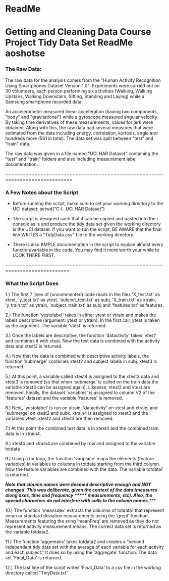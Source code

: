 # ReadMe

Getting and Cleaning Data
Course Project
Tidy Data Set ReadMe
aoshotse
============================================================================

### The Raw Data:

The raw data for the analysis comes from the "Human Activity Recognition 
Using Smartphones Dataset Version 1.0". Experiments were carried out on 
30 volunteers, each person performing six activities (Walking, 
Walking Upstairs, Walking Downstairs, Sitting, Standing and Laying) while a 
Samsung smartphone recorded data.

An accelerometer measured linear acceleration (having two components, "body"
and "gravitational") while a gyroscope measured angular velocity. By taking
time derivatives of these measurements, values for jerk were obtained. Along
with this, the raw data had several measures that were estimated from the 
data including energy, correlation, kurtosis, angle and hundreds more 
(561 in total). The data set was split between "test" and "train" data.

The raw data was given in a file named "UCI HAR Dataset" containing the
"test" and "train" folders and also including measurement label
documentation. 


=============================================================================

### A Few Notes about the Script

* Before running the script, make sure to set your working directory to 
the UCI dataset: setwd("C:/...UCI HAR Dataset")

* The script is designed such that it can be copied and pasted into the
r console as is and produce the tidy data set given the working directory
is the UCI dataset. If you want to run the script, BE AWARE that the final
line WRITES a "TidyData.csv" file to the working directory.

* There is also AMPLE documentation in the script to 
explain almost every function/variable in the code. You may find it more
worth your while to LOOK THERE FIRST.


============================================================================


### What the Script Does 

1.) The first 7 lines of (uncommented) code reads in the files 'X_test.txt' 
as xtest, 'y_test.txt' as ytest, 'subject_test.txt' as subj, 
'X_train.txt' as xtrain, 'y_train.txt' as ytrain, 'subject_train.txt' 
as subj and 'features.txt' as features.

2.) The function 'yestolabel' takes in either ytest or ytrain and makes the 
labels descriptive (argument: ytest or ytrain). In the first call, ytest
is taken as the argument. The variable 'vtest' is returned.

3.) Once the labels are descriptive, the function 'datactivity' takes 
'vtest' and combines it with xtest. Now the test data is 
combined with the activity data and xtest2 is returned.

4.) Now that the data is combined with descriptive activity labels, the 
function 'submerge' combines xtest2 and subject labels in subj. 
xtest3 is returned.

5.) At this point, a variable called xtest4 is assigned to the xtest3
data and xtest3 is removed (so that when 'submerge' is called on the train
data the variable  xtest3 can be assigned again). Likewise, xtest2 and
vtest are removed. Finally, the dataset 'variables' is assigned to column
V2 of the 'features' dataset and the variable 'features' is removed.

6.) Next, 'yestolabel' is run on ytrain, 'datactivity' on vtest and xtrain,
and 'submerge' on xtest2 and subk. xtrain4 is assigned to xtest3 and the
variables vtest, xtest2 and xtest3 are then removed.

7.) At this point the combined test data is in xtest4 and the combined train
data is in xtrain4.

8.) xtest4 and xtrain4 are combined by row and assigned to the variable
totdata

9.) Using a for loop, the function 'variplace' maps the elements (feature
variables) in variables to columns in totdata starting from the third 
column. Now the feature variables are combined with the data.
The variable totdata1 is returned.

*****Note that cloumn names were deemed descriptive enough*****
*****and NOT changed. This was deliberate, given the context***
*****of the data (measures along axes, time and frequency *****
*****measurements, etc). Also, the special characters do not***
*****interfere with calls to the column names.*****************

10.) The function 'meansdex' extracts the columns of totdata1 that represent 
mean or standard deviation measurements using the 'grepl' function.
Measurements featuring the sring 'meanFreq' are removed as they do not 
represent activity measurement means. The correct data set is returned as
the variable totdata2.

11.) The function 'aggmeans' takes totdata2 and creates a "second 
independent tidy data set with the average of each variable for each 
activity and each subject." It does so by using the 'aggregate' function.
The data set 'Final_Data' is returned.

12.) The last line of the script writes 'Final_Data' to a csv file in the
working directory called "TinyData.txt"
 